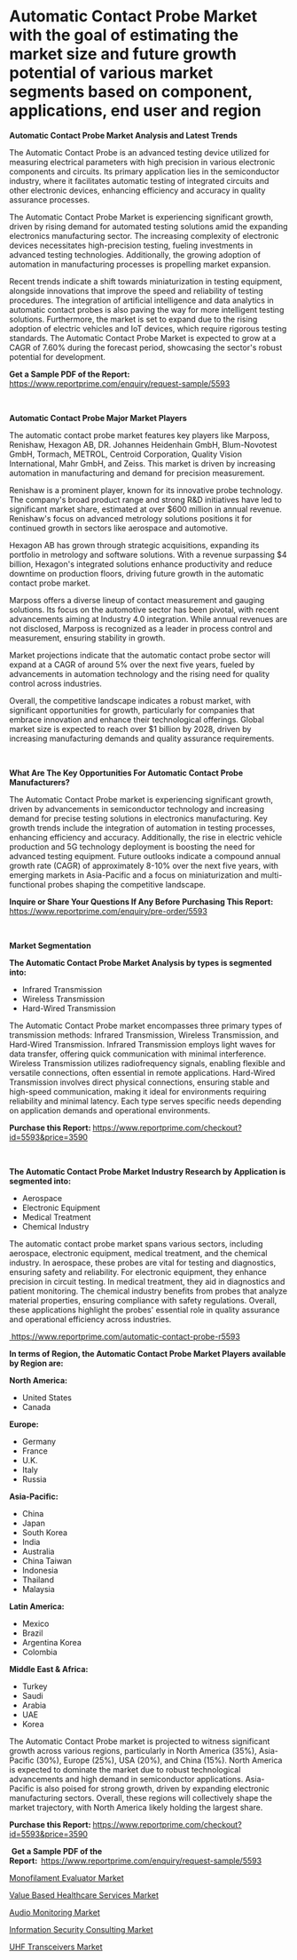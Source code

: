 <p><h1>Automatic Contact Probe Market with the goal of estimating the market size and future growth potential of various market segments based on component, applications, end user and region</h1></p><p><strong>Automatic Contact Probe Market Analysis and Latest Trends</strong></p>
<p><p>The Automatic Contact Probe is an advanced testing device utilized for measuring electrical parameters with high precision in various electronic components and circuits. Its primary application lies in the semiconductor industry, where it facilitates automatic testing of integrated circuits and other electronic devices, enhancing efficiency and accuracy in quality assurance processes.</p><p>The Automatic Contact Probe Market is experiencing significant growth, driven by rising demand for automated testing solutions amid the expanding electronics manufacturing sector. The increasing complexity of electronic devices necessitates high-precision testing, fueling investments in advanced testing technologies. Additionally, the growing adoption of automation in manufacturing processes is propelling market expansion.</p><p>Recent trends indicate a shift towards miniaturization in testing equipment, alongside innovations that improve the speed and reliability of testing procedures. The integration of artificial intelligence and data analytics in automatic contact probes is also paving the way for more intelligent testing solutions. Furthermore, the market is set to expand due to the rising adoption of electric vehicles and IoT devices, which require rigorous testing standards. The Automatic Contact Probe Market is expected to grow at a CAGR of 7.60% during the forecast period, showcasing the sector's robust potential for development.</p></p>
<p><strong>Get a Sample PDF of the Report:&nbsp;</strong> <a href="https://www.reportprime.com/enquiry/request-sample/5593">https://www.reportprime.com/enquiry/request-sample/5593</a></p>
<p>&nbsp;</p>
<p><strong>Automatic Contact Probe Major Market Players</strong></p>
<p><p>The automatic contact probe market features key players like Marposs, Renishaw, Hexagon AB, DR. Johannes Heidenhain GmbH, Blum-Novotest GmbH, Tormach, METROL, Centroid Corporation, Quality Vision International, Mahr GmbH, and Zeiss. This market is driven by increasing automation in manufacturing and demand for precision measurement.</p><p>Renishaw is a prominent player, known for its innovative probe technology. The company's broad product range and strong R&D initiatives have led to significant market share, estimated at over $600 million in annual revenue. Renishaw's focus on advanced metrology solutions positions it for continued growth in sectors like aerospace and automotive.</p><p>Hexagon AB has grown through strategic acquisitions, expanding its portfolio in metrology and software solutions. With a revenue surpassing $4 billion, Hexagon's integrated solutions enhance productivity and reduce downtime on production floors, driving future growth in the automatic contact probe market.</p><p>Marposs offers a diverse lineup of contact measurement and gauging solutions. Its focus on the automotive sector has been pivotal, with recent advancements aiming at Industry 4.0 integration. While annual revenues are not disclosed, Marposs is recognized as a leader in process control and measurement, ensuring stability in growth.</p><p>Market projections indicate that the automatic contact probe sector will expand at a CAGR of around 5% over the next five years, fueled by advancements in automation technology and the rising need for quality control across industries.</p><p>Overall, the competitive landscape indicates a robust market, with significant opportunities for growth, particularly for companies that embrace innovation and enhance their technological offerings. Global market size is expected to reach over $1 billion by 2028, driven by increasing manufacturing demands and quality assurance requirements.</p></p>
<p>&nbsp;</p>
<p><strong>What Are The Key Opportunities For Automatic Contact Probe Manufacturers?</strong></p>
<p><p>The Automatic Contact Probe market is experiencing significant growth, driven by advancements in semiconductor technology and increasing demand for precise testing solutions in electronics manufacturing. Key growth trends include the integration of automation in testing processes, enhancing efficiency and accuracy. Additionally, the rise in electric vehicle production and 5G technology deployment is boosting the need for advanced testing equipment. Future outlooks indicate a compound annual growth rate (CAGR) of approximately 8-10% over the next five years, with emerging markets in Asia-Pacific and a focus on miniaturization and multi-functional probes shaping the competitive landscape.</p></p>
<p><strong>Inquire or Share Your Questions If Any Before Purchasing This Report:</strong> <a href="https://www.reportprime.com/enquiry/pre-order/5593">https://www.reportprime.com/enquiry/pre-order/5593</a></p>
<p>&nbsp;</p>
<p><strong>Market Segmentation</strong></p>
<p><strong>The Automatic Contact Probe Market Analysis by types is segmented into:</strong></p>
<p><ul><li>Infrared Transmission</li><li>Wireless Transmission</li><li>Hard-Wired Transmission</li></ul></p>
<p><p>The Automatic Contact Probe market encompasses three primary types of transmission methods: Infrared Transmission, Wireless Transmission, and Hard-Wired Transmission. Infrared Transmission employs light waves for data transfer, offering quick communication with minimal interference. Wireless Transmission utilizes radiofrequency signals, enabling flexible and versatile connections, often essential in remote applications. Hard-Wired Transmission involves direct physical connections, ensuring stable and high-speed communication, making it ideal for environments requiring reliability and minimal latency. Each type serves specific needs depending on application demands and operational environments.</p></p>
<p><strong>Purchase this Report:&nbsp;</strong><a href="https://www.reportprime.com/checkout?id=5593&price=3590">https://www.reportprime.com/checkout?id=5593&price=3590</a></p>
<p>&nbsp;</p>
<p><strong>The Automatic Contact Probe Market Industry Research by Application is segmented into:</strong></p>
<p><ul><li>Aerospace</li><li>Electronic Equipment</li><li>Medical Treatment</li><li>Chemical Industry</li></ul></p>
<p><p>The automatic contact probe market spans various sectors, including aerospace, electronic equipment, medical treatment, and the chemical industry. In aerospace, these probes are vital for testing and diagnostics, ensuring safety and reliability. For electronic equipment, they enhance precision in circuit testing. In medical treatment, they aid in diagnostics and patient monitoring. The chemical industry benefits from probes that analyze material properties, ensuring compliance with safety regulations. Overall, these applications highlight the probes' essential role in quality assurance and operational efficiency across industries.</p></p>
<p><a href="https://www.reportprime.com/automatic-contact-probe-r5593">&nbsp;https://www.reportprime.com/automatic-contact-probe-r5593</a></p>
<p><strong>In terms of Region, the Automatic Contact Probe Market Players available by Region are:</strong></p>
<p>
    <p> <strong> North America: </strong>
        <ul>
            <li>United States</li>
            <li>Canada</li>
        </ul>
        </p> 
    <p> <strong> Europe: </strong>
        <ul>
            <li>Germany</li>
            <li>France</li>
            <li>U.K.</li>
            <li>Italy</li>
            <li>Russia</li>
        </ul>
        </p> 
    <p> <strong> Asia-Pacific: </strong>
        <ul>
            <li>China</li>
            <li>Japan</li>
            <li>South Korea</li>
            <li>India</li>
            <li>Australia</li>
            <li>China Taiwan</li>
            <li>Indonesia</li>
            <li>Thailand</li>
            <li>Malaysia</li>
        </ul>
        </p> 
    <p> <strong> Latin America: </strong>
        <ul>
            <li>Mexico</li>
            <li>Brazil</li>
            <li>Argentina Korea</li>
            <li>Colombia</li>
        </ul>
        </p> 
    <p> <strong> Middle East & Africa: </strong>
        <ul>
            <li>Turkey</li>
            <li>Saudi</li>
            <li>Arabia</li>
            <li>UAE</li>
            <li>Korea</li>
        </ul>
    </p>
    </p>
<p><p>The Automatic Contact Probe market is projected to witness significant growth across various regions, particularly in North America (35%), Asia-Pacific (30%), Europe (25%), USA (20%), and China (15%). North America is expected to dominate the market due to robust technological advancements and high demand in semiconductor applications. Asia-Pacific is also poised for strong growth, driven by expanding electronic manufacturing sectors. Overall, these regions will collectively shape the market trajectory, with North America likely holding the largest share.</p></p>
<p><strong>Purchase this Report: </strong><a href="https://www.reportprime.com/checkout?id=5593&price=3590">https://www.reportprime.com/checkout?id=5593&price=3590</a></p>
<p>&nbsp;<strong>Get a Sample PDF of the Report:&nbsp;&nbsp;</strong><a href="https://www.reportprime.com/enquiry/request-sample/5593">https://www.reportprime.com/enquiry/request-sample/5593</a></p>
<p><strong></strong></p>
<p><p><a href="https://issuu.com/reportprime-2/docs/monofilament-evaluator-market-size-_5d599d16c86f02">Monofilament Evaluator Market</a></p><p><a href="https://www.linkedin.com/pulse/value-based-healthcare-services-market-size-growing-cagr-148-cch1c?trackingId=VXBmJOuUTP21s9WYTm5amw%3D%3D">Value Based Healthcare Services Market</a></p><p><a href="https://github.com/guneycigdem35/Market-Research-Report-List-4/blob/main/audio-monitoring-market.md">Audio Monitoring Market</a></p><p><a href="https://www.linkedin.com/pulse/information-security-consulting-market-global-regional-analysis-oswzc?trackingId=6AKQGeXVS%2Ba2TDvbjqHYtQ%3D%3D">Information Security Consulting Market</a></p><p><a href="https://github.com/mabutironaldo/Market-Research-Report-List-6/blob/main/uhf-transceivers-market.md">UHF Transceivers Market</a></p></p>